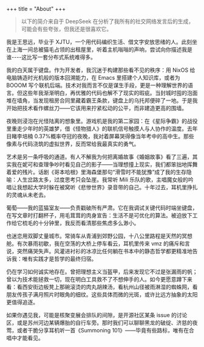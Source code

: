 +++
title = "About"
+++

> 以下的简介来自于 DeepSeek 在分析了我所有的社交网络发言后的生成，可能会有些夸张，但我还是很喜欢它。

我是王思远，毕业于 XJTU，一个用代码编织生活、借文字安放思绪的人。此刻坐在上海一间总被猫毛占领的出租屋里，听着主机嗡嗡的声响，尝试向你描述我是谁----这比写一套分布式系统难得多。

我的白天属于键盘。作为开发者，我沉迷于构建那些看不见的秩序：用 NixOS 给电脑铸造时光机般的版本回溯能力，在 Emacs 里搭建个人知识库，或者为 BOOOM 写个联机后端。技术对我而言不仅是谋生手段，更是一种理解世界的语言。但这些年我渐渐明白，再优雅的代码也解不了现实的瑕疵。当封城时囤的泡面堆在墙角，当发现租房合同里藏着霸王条款，键盘上的乌托邦便碎了一地。于是我开始把技术看作螺丝刀——它该用来拧紧松动的公平，而非建造更高的围墙。

夜晚则浸泡在光怪陆离的想象里。游戏机是我的第二家园：在《星际争霸》的战役里重走少年时的英雄梦，借《怪物猎人》的联机信号触摸人与人协作的温度。去年目睹李培楠 0.37%概率夺冠的夜晚，我对着屏幕哭得像当年考中的高中生。那些像素与代码浇筑的虚拟世界，反而常给我最真实的勇气。

艺术是另一条呼吸的通道。有人不解我为何把离婚故事《婚姻故事》看了三遍，其实我在妮可和查理争吵时看见自己的影子——当理想撞上现实，我们都笨拙地挥舞着爱的残片。话剧《哥本哈根》里海森堡那句“滑雪时不能犹豫”成了我的生存隐喻：人生岔路太多，过度思考只会坠崖。我常听 Mili 乐队的歌，主唱魔女般的吟唱让我想起大学时躲在被窝听《悲惨世界》录音带的自己。十年过去，耳机里挣扎的灵魂从未老去。

葡萄——我的蓝猫室友——负责戳破所有严肃。它在我调试关键代码时端坐键盘，在写文章时打翻杯子，用毛茸茸的肉身宣告：生活不是可优化的算法。被迫放下工作给它梳毛的十分钟里，我反而看清那些焦虑多么渺小。

也迷恋用双脚丈量城市。常骑车从青浦到郊野公园，十八公里路程是天然的冥想舱。有次暴雨初歇，我在空荡的大桥上停车看云，耳机里传来 vmz 的痛斥和言说，突然痛哭失声。风灌进衬衫的冰凉比任何躺在书本中的静态哲学都更精准地告诉我：唯有实践才是哲学的最终归宿。

仍在学习如何诚实地存在。曾把理想主义当盔甲，后来发现它不过是张漏雨的帆；曾以为技术能拯救一切，现在明白工具救不了不想伸手的人。如今更愿意蹲下来看：看西安街边板凳上那碗滚烫的肉丸胡辣汤，看杭州山径被雨淋湿的蜘蛛网，看朋友传孩子满月照片时眼角的细纹。这些具体而微的光斑，或许比远方抽象的太阳更值得追逐。

如果你遇见我，可能是核聚变展会排队的间隙，是开源社区某条 issue 的讨论区，或是苏州河边某辆爆胎的自行车旁。那时我们可以聊聊黑龙的破绽、济慈的夜莺，或者干脆分享耳机听一首《Summoning 101》——毕竟有些路标，唯有在合唱中才能看见。

